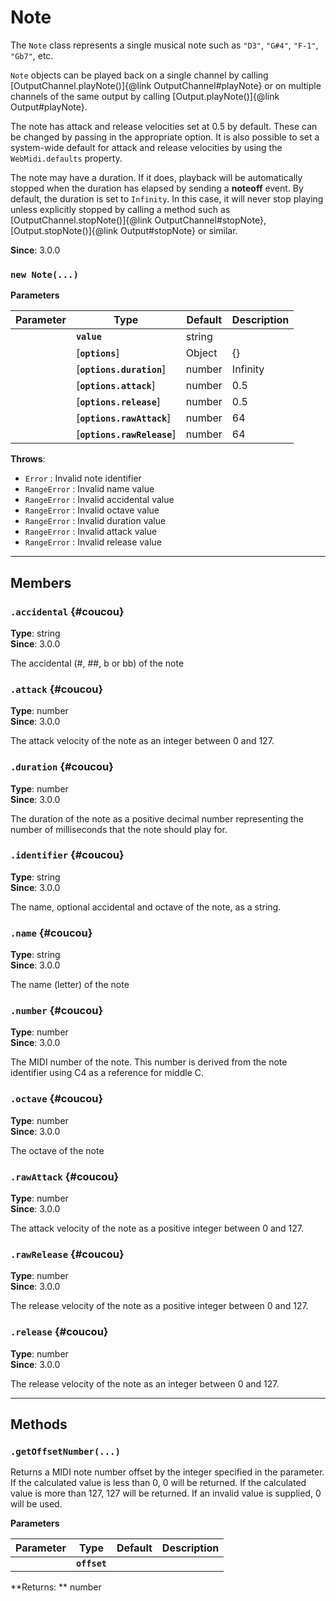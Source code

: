 # Note

The `Note` class represents a single musical note such as `"D3"`, `"G#4"`, `"F-1"`, `"Gb7"`, etc.

`Note` objects can be played back on a single channel by calling
[OutputChannel.playNote()]{@link OutputChannel#playNote} or on multiple channels of the same
output by calling [Output.playNote()]{@link Output#playNote}.

The note has attack and release velocities set at 0.5 by default. These can be changed by passing
in the appropriate option. It is also possible to set a system-wide default for attack and
release velocities by using the `WebMidi.defaults` property.

The note may have a duration. If it does, playback will be automatically stopped when the
duration has elapsed by sending a **noteoff** event. By default, the duration is set to
`Infinity`. In this case, it will never stop playing unless explicitly stopped by calling a
method such as [OutputChannel.stopNote()]{@link OutputChannel#stopNote},
[Output.stopNote()]{@link Output#stopNote} or similar.

**Since**: 3.0.0





### `new Note(...)`


  **Parameters**

  | Parameter    | Type      | Default      | Description  |
  | ------------ | ------------ | ------------ | ------------ |
    |**`value`** |string||The value used to create the note. If an identifier string is used, it must start with the note letter, optionally followed by an accidental and followed by the octave number (`"C3"`, `"G#4"`, `"F-1"`, `"Db7"`, etc.). If a number is used, it must be an integer between 0 and 127. In this case, middle C is considered to be C4 (note number 60).|
    |[**`options`**] |Object|{}||
    |[**`options.duration`**] |number|Infinity|The number of milliseconds before the note should be explicitly stopped.|
    |[**`options.attack`**] |number|0.5|The note's attack velocity as a float between 0 and 1. If you wish to use an integer between 0 and 127, use the `rawAttack` option instead. If both `attack` and `rawAttack` are specified, the latter has precedence.|
    |[**`options.release`**] |number|0.5|The note's release velocity as a float between 0 and 1. If you wish to use an integer between 0 and 127, use the `rawRelease` option instead. If both `release` and `rawRelease` are specified, the latter has precedence.|
    |[**`options.rawAttack`**] |number|64|The note's attack velocity as an integer between 0 and 127. If you wish to use a float between 0 and 1, use the `release` option instead. If both `attack` and `rawAttack` are specified, the latter has precedence.|
    |[**`options.rawRelease`**] |number|64|The note's release velocity as an integer between 0 and 127. If you wish to use a float between 0 and 1, use the `release` option instead. If both `release` and `rawRelease` are specified, the latter has precedence.|





**Throws**:
  * `Error` : Invalid note identifier
  * `RangeError` : Invalid name value
  * `RangeError` : Invalid accidental value
  * `RangeError` : Invalid octave value
  * `RangeError` : Invalid duration value
  * `RangeError` : Invalid attack value
  * `RangeError` : Invalid release value

***

## Members

### `.accidental` {#coucou}

**Type**: string<br />
**Since**: 3.0.0<br />


The accidental (#, ##, b or bb) of the note


### `.attack` {#coucou}

**Type**: number<br />
**Since**: 3.0.0<br />


The attack velocity of the note as an integer between 0 and 127.


### `.duration` {#coucou}

**Type**: number<br />
**Since**: 3.0.0<br />


The duration of the note as a positive decimal number representing the number of milliseconds
that the note should play for.


### `.identifier` {#coucou}

**Type**: string<br />
**Since**: 3.0.0<br />


The name, optional accidental and octave of the note, as a string.


### `.name` {#coucou}

**Type**: string<br />
**Since**: 3.0.0<br />


The name (letter) of the note


### `.number` {#coucou}

**Type**: number<br />
**Since**: 3.0.0<br />


The MIDI number of the note. This number is derived from the note identifier using C4 as a
reference for middle C.


### `.octave` {#coucou}

**Type**: number<br />
**Since**: 3.0.0<br />


The octave of the note


### `.rawAttack` {#coucou}

**Type**: number<br />
**Since**: 3.0.0<br />


The attack velocity of the note as a positive integer between 0 and 127.


### `.rawRelease` {#coucou}

**Type**: number<br />
**Since**: 3.0.0<br />


The release velocity of the note as a positive integer between 0 and 127.


### `.release` {#coucou}

**Type**: number<br />
**Since**: 3.0.0<br />


The release velocity of the note as an integer between 0 and 127.



***

## Methods

### `.getOffsetNumber(...)`

Returns a MIDI note number offset by the integer specified in the parameter. If the calculated
value is less than 0, 0 will be returned. If the calculated value is more than 127, 127 will be
returned. If an invalid value is supplied, 0 will be used.


  **Parameters**

  | Parameter    | Type      | Default      | Description  |
  | ------------ | ------------ | ------------ | ------------ |
    |**`offset`** ||||



**Returns: ** number<br />



